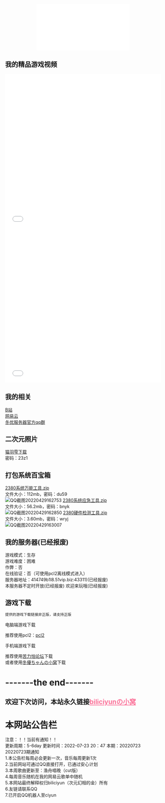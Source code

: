 
<div align="center">
  <iframe src="//music.163.com/outchain/player?type=2&id=30352477&auto=0&height=66" scrolling="no" border="0" frameborder="no" framespacing="0" allowfullscreen="true"> </iframe>
</div>

## 我的精品游戏视频

<div align="center">
  <iframe src="//player.bilibili.com/player.html?bvid=BV1GJ411x7h7&cid=137649199&page=1" allowfullscreen="allowfullscreen" width="100%" height="500" scrolling="no" frameborder="0" sandbox="allow-top-navigation allow-same-origin allow-forms allow-scripts"></iframe>
</div>

<div align="center">
  <iframe src="//player.bilibili.com/player.html?aid=927070335&bvid=BV1wT4y1A7fC&cid=232719671&page=1" allowfullscreen="allowfullscreen" width="100%" height="500" scrolling="no" frameborder="0" sandbox="allow-top-navigation allow-same-origin allow-forms allow-scripts"> </iframe>
</div>

## 我的相关<br>
 [B站](https://space.bilibili.com/2066547841?spm_id_from=333.1007.0.0)<br>
 [网易云](http://music.163.com/m/user/home?id=4055772206)<br>
 [冬优服务器官方qq群](https://jq.qq.com/?_wv=1027&k=EQc0FDv4)<br>
 
## 二次元照片<br>
 [猫羽雫下载](https://pan.baidu.com/s/1DjSzz8DtzYrtDpywOA_pCw)<br>
 密码：23z1
 
## 打包系统百宝箱<br>
 [2380系统万能工具.zip](https://pan.baidu.com/s/1T4CgI396RVTgfWSb1S20Xg)<br>
 文件大小：112mb，密码：du59<br>
 ![QQ截图20220429162753](https://user-images.githubusercontent.com/104074660/165910123-d21ece0a-9789-4fef-a253-73fc3fee9983.png)
 [2380系统应急工具.zip](https://pan.baidu.com/s/11Ni1OWWywPCH58IK56vLEg)<br>
 文件大小：56.2mb，密码：bnyk<br>
 ![QQ截图20220429162850](https://user-images.githubusercontent.com/104074660/165910323-6d41754e-700a-466a-a994-b801950d4aa8.png)
  [2380硬件检测工具.zip](https://pan.baidu.com/s/1V7fewC_yQZxrrGS1cv8zRw)<br>
 文件大小：3.60mb，密码：wryj<br>
 ![QQ截图20220429163007](https://user-images.githubusercontent.com/104074660/165910482-d618b67f-cfb3-4fe3-a84c-d03ce3c004e0.png)

 
  
## 我的服务器(已经报废)
游戏模式：生存<br>
游戏难度：困难<br>
作弊：否<br>
在线验证：否（可使用pcl2离线模式进入）<br>
服务器地址：414749b1l8.51vip.biz:43311)(已经报废)<br>
本服务器不定时开放(已经报废)
欢迎来玩哦(已经报废)<br>

## 游戏下载<br>

``` Markdown
提供的游戏下载链接非正版，请支持正版
```

电脑端游戏下载<br>

推荐使用pcl2：[pcl2](https://afdian.net/p/0164034c016c11ebafcb52540025c377)<br>

手机端游戏下载<br>

推荐使用[苦力怕论坛](https://klpbbs.com/xz/)下载<br>
或者使用[冬優ちゃんの小窝](https://www.fuibafuyu.cn/Minecraft_for_Android)下载<br>

# -------the end-------
## 欢迎下次访问，本站永久链接<a href="https://biliciyun.cf" style="color: #FB7299">biliciyunの小窝</a>

# 本网站公告栏
注意：！！当前有通知！！<br>
更新周期：5-6day
更新时间：2022-07-23 20：47
本期：20220723<br>
20220723期通知<br>
1.本公告栏每周必会更新一次，音乐每周更新1次<br>
2.当前网站可通过QQ直接打开，已通过安心计划<br>
3.本周歌曲更新至：渔舟唱晚（cut版）<br>
4.每周音乐随机在我的网易云歌单中随机<br>
5.本网站最终解释权归biliciyun（次元幻相的金）所有<br>
6.友链请联系QQ<br>
7.已开启QQ机器人至ciyun<br>
